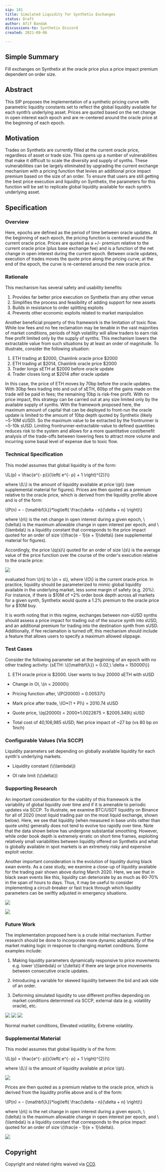 ```yaml
---
sip: 181
title: Simulated Liquidity for Synthetix Exchanges
status: Draft
author: Afif Bandak
discussions-to: Synthetix Discord
created: 2021-09-06

---
```


## Simple Summary
<!--"If you can't explain it simply, you don't understand it well enough." Simply describe the outcome the proposed changes intends to achieve. This should be non-technical and accessible to a casual community member.-->
Fill exchanges on Synthetix at the oracle price plus a price impact premium dependent on order size. 

## Abstract
<!--A short (~200 word) description of the proposed change, the abstract should clearly describe the proposed change. This is what *will* be done if the SIP is implemented, not *why* it should be done or *how* it will be done. If the SIP proposes deploying a new contract, write, "we propose to deploy a new contract that will do x".-->
This SIP proposes the implementation of a synthetic pricing curve with parametric liquidity constants set to reflect the global liquidity available for each synth’s underlying asset. Prices are quoted based on the net change in open interest each epoch and are re-centered around the oracle price at the beginning of each epoch. 

## Motivation
<!--This is the problem statement. This is the *why* of the SIP. It should clearly explain *why* the current state of the protocol is inadequate.  It is critical that you explain *why* the change is needed, if the SIP proposes changing how something is calculated, you must address *why* the current calculation is innaccurate or wrong. This is not the place to describe how the SIP will address the issue!-->

Trades on Synthetix are currently filled at the current oracle price, regardless of asset or trade size. This opens up a number of vulnerabilities that make it difficult to scale the diversity and supply of synths. These vulnerabilities can be largely eliminated by upgrading the current exchange mechanism with a pricing function that levies an additional price impact premium based on the size of an order. To ensure that users are still getting the best price execution and liquidity on Synthetix, the parameters for this function will be set to replicate global liquidity available for each synth’s underlying asset. 


## Specification
<!--The specification should describe the syntax and semantics of any new feature, there are five sections
1. Overview
2. Rationale
3. Technical Specification
4. Test Cases
5. Configurable Values
-->

### Overview
<!--This is a high level overview of *how* the SIP will solve the problem. The overview should clearly describe how the new feature will be implemented.-->
Here, epochs are defined as the period of time between oracle updates. At the beginning of each epoch, the pricing function is centered around the current oracle price. Prices are quoted as a +/- premium relative to the current oracle price (plus base exchange fee) and is a function of the net change in open interest during the current epoch. Between oracle updates, execution of trades moves the quote price along the pricing curve; at the end of the epoch, the curve is re-centered around the new oracle price.  

### Rationale
<!--This is where you explain the reasoning behind how you propose to solve the problem. Why did you propose to implement the change in this way, what were the considerations and trade-offs. The rationale fleshes out what motivated the design and why particular design decisions were made. It should describe alternate designs that were considered and related work. The rationale may also provide evidence of consensus within the community, and should discuss important objections or concerns raised during discussion.-->

This mechanism has several safety and usability benefits:

 1. Provides far better price execution on Synthetix than any other venue 
 2. Simplifies the process and feasibility of adding support for new assets
 3. Builds in resistance to order splitting exploits
 4. Prevents other economic exploits related to market manipulation

Another beneficial property of this framework is the limitation of toxic flow. While low fees and no fee reclamation may be tenable in the vast majorities of market conditions, periods of high volatility will allow traders to earn risk free profit limited only by the supply of synths. This mechanism lowers the extractable value from such situations by at least an order of magnitude. To illustrate, consider the following situation:

 1. ETH trading at $2000, Chainlink oracle price $2000
 2. ETH trading at $2014, Chainlink oracle price $2000
 3. Trader longs sETH at $2000 before oracle update
 4. Trader closes long at $2014 after oracle update

In this case, the price of ETH moves by 70bp before the oracle updates. With 30bp fees trading into and out of sETH, 60bp of the gains made on the trade will be paid in fees; the remaining 10bp is risk-free profit. With no price impact, this strategy can be carried out at any size limited only by the available supply of synths. With the framework proposed here, the maximum amount of capital that can be deployed to front-run the oracle update is limited to the amount of 10bp depth quoted by Synthetix (likely ~5-10M sUSD). So the maximum value to be extracted by the frontrunner is ~5-10k sUSD. Limiting frontrunner-extractable-value to defined quantities reduces risk to the system and allows for a more quantitative cost/benefit analysis of the trade-offs between lowering fees to attract more volume and incurring some basal level of expense due to toxic flow. 

### Technical Specification
<!--The technical specification should outline the public API of the changes proposed. That is, changes to any of the interfaces Synthetix currently exposes or the creations of new ones.-->
This model assumes that global liquidity is of the form:

\\(L(p) = \frac{e^{- p}}{\left( e^{- p} + 1 \right)^{2}}\\)

where \\(L\\) is the amount of liquidity available at price \\(p\\) (see
supplemental material for figures). Prices are then quoted as a premium
relative to the oracle price, which is derived from the liquidity
profile above and is of the form:

\\(P(n) = - {\mathbf{λ}}*log\left( \frac{\delta - n}{\delta + n} \right)\\\)

where \\(n\\) is the net change in open interest during a given epoch,
\\(\delta\\) is the maximum allowable change in open interest per epoch, and
\\(\lambda\\) is a liquidity constant that corresponds to the price impact
quoted for an order of size \\(\frac{e - 1}{e + 1}\delta\\) (see
supplemental material for figures).

Accordingly, the price \\(q(s)\\) quoted for an order of size \\(s\\) is the
average value of the price function over the course of the order's
execution relative to the oracle price:

![](assets/sip-181/image4.png)

evaluated from \\(n\\) to \\(n + s\\), where \\(O\\) is the current oracle price. In
practice, liquidity should be parameterized to mimic global liquidity
available in the underlying market, less some margin of safety (e.g.
20%). For instance, if there is $10M of +2% order book depth across all
markets for a given synth, Synthetix would quote a 1.2% premium to the
oracle price for a $10M buy.

It is worth noting that in this regime, exchanges between non-sUSD
synths should assess a price impact for trading out of the source synth
into sUSD, and an additional premium for trading into the destination
synth from sUSD. Additionally, if fee reclamation is turned off, this
mechanism should include a feature that allows users to specify a
maximum allowed slippage.


### Test Cases
<!--Test cases for an implementation are mandatory for SIPs but can be included with the implementation..-->
Consider the following parameter set at the beginning of an epoch with
no other trading activity:
{sETH: \\({\mathbf{λ}} = 0.02,\ \delta = 150000\\)}

1.  ETH oracle price is $2000. User wants to buy 20000 sETH with sUSD

-   Change in OI, \\(n = 20000\\)

-   Pricing function after, \\(P(20000) = 0.00537\\)

-   Mark price after trade, \\(O*(1 + P)\\) = 2010.74 sUSD

-   Quote price, \\(q(20000) = 2000*1.0022675 = \$2005.349\\) sUSD

-   Total cost of 40,106,985 sUSD; Net price impact of ~27 bp (vs 80 bp on 1inch)

### Configurable Values (Via SCCP)
<!--Please list all values configurable via SCCP under this implementation.-->
Liquidity parameters set depending on globally available liquidity for
each synth's underlying markets.

-   Liquidity constant (\\(\lambda\\))

-   OI rate limit (\\(\delta\\))

### Supporting Research

An important consideration for the viability of this framework is the
variability of global liquidity over time and if it is amenable to
periodic updates via SCCP. To illustrate, we examine BTC/USDT liquidity
on Binance for all of 2020 (most liquid trading pair on the most liquid
exchange, shown below). Here, we see that liquidity (when measured in
base units rather than quote units) generally does not tend to evolve
too rapidly over time. Note that the data shown below has undergone
substantial smoothing. However, while order book depth is extremely
erratic on short time frames, exploiting relatively small variabilities
between liquidity offered on Synthetix and what is globally available in
spot markets is an extremely risky and expensive exploit vector.

Another important consideration is the evolution of liquidity during
black swan events. As a case study, we examine a close-up of liquidity
available for the trading pair shown above during March 2020. Here, we
see that in black swan events like this, liquidity can deteriorate by as
much as 60-70% in the span of hours to days. Thus, it may be useful to
consider implementing a circuit-breaker or fast track through which
liquidity parameters can be swiftly adjusted in emergency situations.

![](assets/sip-181/image3.png)

![](assets/sip-181/image5.png)

### Future Work

The implementation proposed here is a crude initial mechanism. Further
research should be done to incorporate more dynamic adaptability of the
market making logic in response to changing market conditions. Some
examples include:

1.  Making liquidity parameters dynamically responsive to price
    movements e.g. lower \\(\lambda\\) or \\(\delta\\) if there are large
    price movements between consecutive oracle updates.

2.  Introducing a variable for skewed liquidity between the bid and ask
    side of an order.

3.  Deforming simulated liquidity to use different profiles depending on
    market conditions determined via SCCP, external data (e.g.
    volatility oracle), etc.

![](assets/sip-181/image1.png)
![](assets/sip-181/image6.png)
![](assets/sip-181/image2.png)

Normal market conditions, Elevated volatility, Extreme volatility.
### Supplemental Material

This model assumes that global liquidity is of the form:

\\(L(p) = \frac{e^{- p}}{\left( e^{- p} + 1 \right)^{2}}\\)

where \\(L\\) is the amount of liquidity available at price \\(p\\).

![](assets/sip-181/image8.png)

Prices are then quoted as a premium relative to the oracle price, which
is derived from the liquidity profile above and is of the form:

\\(P(n) = - {\mathbf{λ}}*log\left( \frac{\delta - n}{\delta + n} \right)\\\)

where \\(n\\) is the net change in open interest during a given epoch,
\\(\delta\\) is the maximum allowable change in open interest per epoch, and
\\(\lambda\\) is a liquidity constant that corresponds to the price impact
quoted for an order of size \\(\frac{e - 1}{e + 1}\delta\\).

![](assets/sip-181/image7.png)

## Copyright
Copyright and related rights waived via [CC0](https://creativecommons.org/publicdomain/zero/1.0/).
